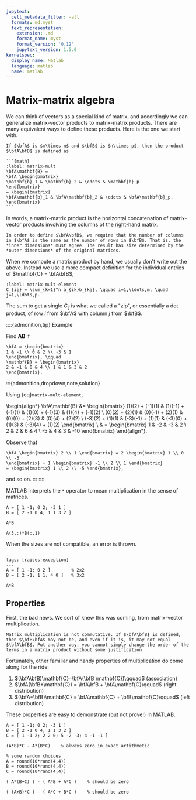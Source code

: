 ```yaml
---
jupytext:
  cell_metadata_filter: -all
  formats: md:myst
  text_representation:
    extension: .md
    format_name: myst
    format_version: '0.12'
    jupytext_version: 1.5.0
kernelspec:
  display_name: Matlab
  language: matlab
  name: matlab
---
```


# Matrix-matrix algebra

We can think of vectors as a special kind of matrix, and accordingly we can generalize matrix-vector products to matrix-matrix products. There are many equivalent ways to define these products. Here is the one we start with.

````{proof:definition} Matrix times matrix
If $\bfA$ is $m\times n$ and $\bfB$ is $n\times p$, then the product $\bfA\bfB$ is defined as

```{math}
:label: matrix-mult
\bfA\mathbf{B} =
\bfA \begin{bmatrix}
\mathbf{b}_1 & \mathbf{b}_2 & \cdots & \mathbf{b}_p
\end{bmatrix}
= \begin{bmatrix}
\bfA\mathbf{b}_1 & \bfA\mathbf{b}_2 & \cdots & \bfA\mathbf{b}_p.
\end{bmatrix}
```
````

In words, a matrix-matrix product is the horizontal concatenation of matrix-vector products involving the columns of the right-hand matrix.

```{note}
In order to define $\bfA\bfB$, we require that the number of columns in $\bfA$ is the same as the number of rows in $\bfB$. That is, the *inner dimensions* must agree. The result has size determined by the *outer dimensions* of the original matrices.
```

When we compute a matrix product by hand, we usually don't write out the above. Instead we use a more compact definition for the individual entries of $\mathbf{C} = \bfA\bfB$,

```{math}
:label: matrix-mult-element
C_{ij} = \sum_{k=1}^n a_{ik}b_{kj}, \qquad i=1,\ldots,m, \quad j=1,\ldots,p.
```

The sum to get a single $C_{ij}$ is what we called a "zip", or essentially a dot product, of row $i$ from $\bfA$ with column $j$ from $\bfB$.

::::{admonition,tip} Example

Find $\mathbf{A}\mathbf{B}$ if

```{math}
\bfA = \begin{bmatrix}
1 & -1 \\ 0 & 2 \\ -3 & 1
\end{bmatrix}, \qquad
\mathbf{B} = \begin{bmatrix}
2 & -1 & 0 & 4 \\ 1 & 1 & 3 & 2
\end{bmatrix}.
```

:::{admonition,dropdown,note,solution}

Using {eq}`matrix-mult-element`,

\begin{align*}
\bfA\mathbf{B} &= \begin{bmatrix}
(1)(2) + (-1)(1) & (1)(-1) + (-1)(1) & (1)(0) + (-1)(3) & (1)(4) + (-1)(2) \\
(0)(2) + (2)(1) & (0)(-1) + (2)(1) & (0)(0) + (2)(3) & (0)(4) + (2)(2) \\
(-3)(2) + (1)(1) & (-3)(-1) + (1)(1) & (-3)(0) + (1)(3) & (-3)(4) + (1)(2)
\end{bmatrix} \\
& = \begin{bmatrix}
1 & -2 & -3 & 2 \\ 2 & 2 & 6 & 4 \\ -5 & 4 & 3 & -10
\end{bmatrix}
\end{align*}.

Observe that

```{math}
\bfA \begin{bmatrix} 2 \\ 1 \end{bmatrix} = 2 \begin{bmatrix} 1 \\ 0 \\ -3
\end{bmatrix} + 1 \begin{bmatrix} -1 \\ 2 \\ 1 \end{bmatrix}
= \begin{bmatrix} 1 \\ 2 \\ -5 \end{bmatrix},
```

and so on.
:::
::::

MATLAB interprets the `*` operator to mean multiplication in the sense of matrices.

```{code-cell}
A = [ 1 -1; 0 2; -3 1 ]
B = [ 2 -1 0 4; 1 1 3 2 ]

A*B

A(3,:)*B(:,1)
```

When the sizes are not compatible, an error is thrown.

```{code-cell}
---
tags: [raises-exception]
---
A = [ 1 -1; 0 2 ]        % 2x2
B = [ 2 -1; 1 1; 4 0 ]   % 3x2

A*B
```

## Properties

First, the bad news. We sort of knew this was coming, from matrix-vector multiplication.

```{warning}
Matrix multiplication is not commutative. If $\bfA\bfB$ is defined, then $\bfB\bfA$ may not be, and even if it is, it may not equal $\bfA\bfB$. Put another way, you cannot simply change the order of the terms in a matrix product without some justification.
```

Fortunately, other familiar and handy properties of multiplication do come along for the ride:

1. $(\bfA\bfB)\mathbf{C}=\bfA(\bfB \mathbf{C})\qquad$  (association)
2. $\bfA(\bfB+\mathbf{C}) = \bfA\bfB + \bfA\mathbf{C}\qquad$  (right distribution)
3. $(\bfA+\bfB)\mathbf{C} = \bfA\mathbf{C} + \bfB\mathbf{C}\qquad$   (left distribution)

These properties are easy to demonstrate (but not prove!) in MATLAB. 

```{code-cell}
A = [ 1 -1; 0 2; -3 1 ]
B = [ 2 -1 0 4; 1 1 3 2 ]
C = [ 1 -1 2; 2 2 0; 5 -2 -3; 4 -1 -1 ]
```

```{code-cell}
(A*B)*C - A*(B*C)    % always zero in exact artithmetic
```

```{code-cell}
% some random choices
A = round(10*rand(4,4))
B = round(10*rand(4,4))
C = round(10*rand(4,4))

( A*(B+C) ) - ( A*B + A*C )    % should be zero

( (A+B)*C ) - ( A*C + B*C )    % should be zero
```
